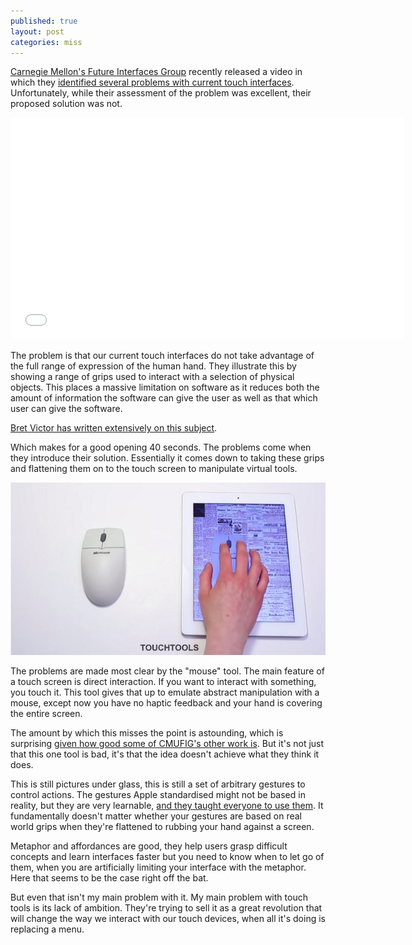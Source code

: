 ```yaml
---
published: true
layout: post
categories: miss
---
```


[Carnegie Mellon's Future Interfaces Group](http://figlab.com/) recently released a video in which they [identified several problems with current touch interfaces](https://www.youtube.com/watch?v=N8s8NJf34fM). Unfortunately, while their assessment of the problem was excellent, their proposed solution was not.

<iframe width="630" height="355" src="//www.youtube.com/embed/N8s8NJf34fM" frameborder="0" allowfullscreen="true"> </iframe>

The problem is that our current touch interfaces do not take advantage of the full range of expression of the human hand. They illustrate this by showing a range of grips used to interact with a selection of physical objects. This places a massive limitation on software as it reduces both the amount of information the software can give the user as well as that which user can give the software.

[Bret Victor has written extensively on this subject](http://worrydream.com/ABriefRantOnTheFutureOfInteractionDesign/).

Which makes for a good opening 40 seconds. The problems come when they introduce their solution. Essentially it comes down to taking these grips and flattening them on to the touch screen to manipulate virtual tools.

![Emulating a mouse on a touch screen](/resources/images/posts/miss/1.jpg)

The problems are made most clear by the "mouse" tool. The main feature of a touch screen is direct interaction. If you want to interact with something, you touch it. This tool gives that up to emulate abstract manipulation with a mouse, except now you have no haptic feedback and your hand is covering the entire screen.

The amount by which this misses the point is astounding, which is surprising [given how good some of CMUFIG's other work is](https://www.youtube.com/watch?v=rLQtqTpZBOU). But it's not just that this one tool is bad, it's that the idea doesn't achieve what they think it does. 

This is still pictures under glass, this is still a set of arbitrary gestures to control actions. The gestures Apple standardised might not be based in reality, but they are very learnable, [and they taught everyone to use them](https://www.youtube.com/watch?v=6lZMr-ZfoE4). It fundamentally doesn't matter whether your gestures are based on real world grips when they're flattened to rubbing your hand against a screen.

Metaphor and affordances are good, they help users grasp difficult concepts and learn interfaces faster but you need to know when to let go of them, when you are artificially limiting your interface with the metaphor. Here that seems to be the case right off the bat.

But even that isn't my main problem with it. My main problem with touch tools is its lack of ambition. They're trying to sell it as a great revolution that will change the way we interact with our touch devices, when all it's doing is replacing a menu.